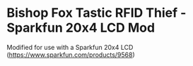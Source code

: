 # Bishop Fox Tastic RFID Thief - Sparkfun 20x4 LCD Mod

Modified for use with a Sparkfun 20x4 LCD (https://www.sparkfun.com/products/9568)
